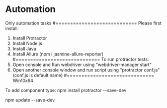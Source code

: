 # Automation
Only automation tasks
#============================
Please first install:
1. Install Protractor
2. Install Node.js
3. Install Java
4. Install Allure (npm i jasmine-allure-reporter)
#=============================
To run protractor tests:
1. Open console and Run webdriver using "webdriver-manager start"
2. Open another console window and run script using "protractor conf.js" (conf.js is default name)
#==============================
Win10x64

To add component type: npm install protractor --save-dev

npm update --save-dev
